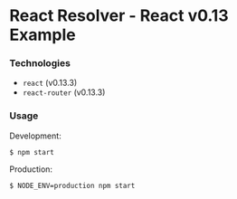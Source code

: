 # React Resolver - React v0.13 Example


### Technologies

- `react` (v0.13.3)
- `react-router` (v0.13.3)


### Usage

Development:

```shell
$ npm start
```

Production:

```shell
$ NODE_ENV=production npm start
```
